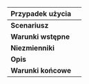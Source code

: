 
| **Przypadek użycia** |     |
| -------------------- | --- |
| **Scenariusz**       |     |
| **Warunki wstępne**  |     |
| **Niezmienniki**     |     |
| **Opis**             |     |
| **Warunki końcowe**  |     |
